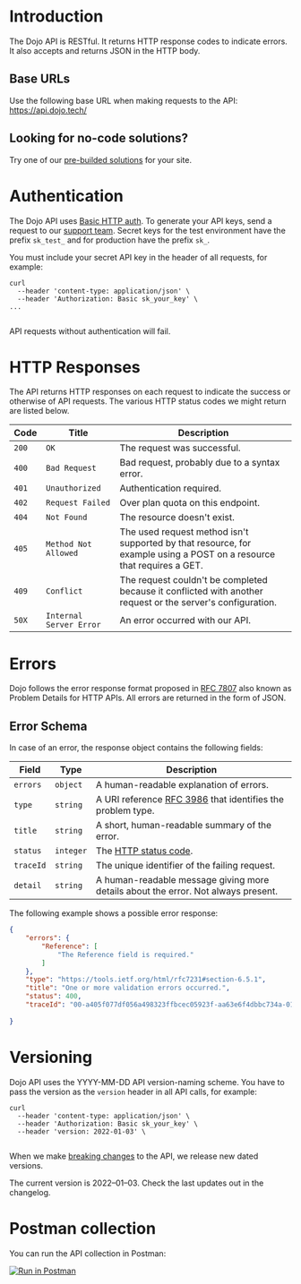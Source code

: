 # Introduction

The Dojo API is RESTful. It returns HTTP response codes to indicate errors. It also
accepts and returns JSON in the HTTP body.

## Base URLs

Use the following base URL when making requests to the API:  https://api.dojo.tech/

## Looking for no-code solutions?

Try one of our [pre-builded solutions](../docs/plugins/) for your site.

# Authentication

The Dojo API uses [Basic HTTP auth](https://en.wikipedia.org/wiki/Basic_access_authentication). To generate your API keys, send a request to our [support team](https://support.dojo.tech/hc/en-gb/requests/new).
Secret keys for the test environment have the prefix `sk_test_` and for production have the prefix `sk_`.

You must include your secret API key in the header of all requests, for example:

```curl
curl
  --header 'content-type: application/json' \
  --header 'Authorization: Basic sk_your_key' \
...
    
```

API requests without authentication will fail.

<SecurityDefinitions />

# HTTP Responses

The API returns HTTP responses on each request to indicate the success or otherwise of API requests. The various HTTP status codes we might return are listed below.

| Code  | Title | Description |
|-----|-----|-----|
|`200`|`OK`| The request was successful. |
|`400`|`Bad Request`| Bad request, probably due to a syntax error. |
|`401`|`Unauthorized`| Authentication required. |
|`402`|`Request Failed`| Over plan quota on this endpoint. |
|`404`|`Not Found`| The resource doesn't exist. |
|`405`|`Method Not Allowed`| The used request method isn't supported by that resource, for example using a POST on a resource that requires a GET.
|`409`|`Conflict`| The request couldn't be completed because it conflicted with another request or the server's configuration. |
|`50X`|`Internal Server Error`| An error occurred with our API.|

# Errors

Dojo follows the error response format proposed in [RFC 7807](https://tools.ietf.org/html/rfc7807) also known as Problem Details for HTTP APIs. All errors are returned in the form of JSON.

## Error Schema

In case of an error, the response object contains the following fields:

| Field | Type|  Description |
|-----|-----|-----|
|`errors`|`object`| A human-readable explanation of errors.|
|`type`|`string`| A URI reference [RFC 3986](https://datatracker.ietf.org/doc/html/rfc3986) that identifies the problem type.|
|`title`|`string`| A short, human-readable summary of the error. |
|`status`|`integer`| The [HTTP status code](#section/HTTP-Responses). |
|`traceId`|`string`| The unique identifier of the failing request.|
|`detail`|`string`| A human-readable message giving more details about the error. Not always present.|

The following example shows a possible error response:

```json
{
    "errors": {
        "Reference": [
            "The Reference field is required."
        ]
    },
    "type": "https://tools.ietf.org/html/rfc7231#section-6.5.1",
    "title": "One or more validation errors occurred.",
    "status": 400,
    "traceId": "00-a405f077df056a498323ffbcec05923f-aa63e6f4dbbc734a-01",
    
}
```

# Versioning

Dojo API uses the YYYY-MM-DD API version-naming scheme. You have to pass the version as the `version` header in all API calls, for example:

``` curl
curl
  --header 'content-type: application/json' \
  --header 'Authorization: Basic sk_your_key' \
  --header 'version: 2022-01-03' \
    
```

When we make [breaking changes](../docs/Development%20resources/versioning-overview#breaking-changes) to the API, we release new dated versions.

The current version is 2022–01–03. Check the last updates out in the changelog.

# Postman collection

You can run the API collection in Postman:

 [![Run in Postman](https://run.pstmn.io/button.svg)](https://god.gw.postman.com/run-collection/16735701-a83d1d8b-2a32-4af7-a487-60b974f0c47e?action=collection%2Ffork&collection-url=entityId%3D16735701-a83d1d8b-2a32-4af7-a487-60b974f0c47e%26entityType%3Dcollection%26workspaceId%3Dfdd152df-0154-428c-aeb4-1b90e46b8523)